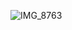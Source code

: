 ![IMG_8763](https://github.com/vampaku/vampaku/assets/139192960/f43be6c1-52da-4119-9133-09aa8e28729a)
